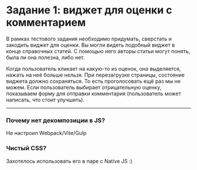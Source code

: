 # Задание 1: виджет для оценки с комментарием
В рамках тестового задания необходимо придумать, сверстать и закодить виджет для оценки. Вы могли видеть подобный виджет в конце справочных статей. С помощью него авторы статьи могут понять, была ли она полезна, либо нет.

Когда пользователь кликает на какую-то из оценок, она выделяется, нажать на неё больше нельзя.
При перезагрузке страницы, состояние виджета должно сохраняться. То есть проголосовать ещё раз мы не можем.
Если пользователь выбирает отрицательную оценку, показываем форму для отправки комментария (пользователь может написать, что стоит улучшить).

___
### Почему нет декомпозиции в JS?
Не настроил Webpack/Vite/Gulp

### Чистый CSS?
Захотелось использовать его в паре с Native JS :)

